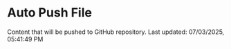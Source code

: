 # Auto Push File

Content that will be pushed to GitHub repository.
Last updated: 07/03/2025, 05:41:49 PM